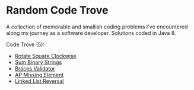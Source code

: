 # Random Code Trove

A collection of memorable and smallish coding problems I've encountered along my journey as a software developer. Solutions coded in Java 8.

Code Trove (5):
* [Rotate Square Clockwise](src/main/java/array/rotatesqr)
* [Sum Binary Strings](src/main/java/string/sumbin)
* [Braces Validator](src/main/java/string/braces)
* [AP Missing Element](src/main/java/array/apmiss)
* [Linked List Reversal](src/main/java/list/reverse)